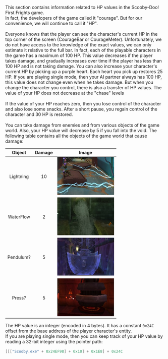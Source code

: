 This section contains information related to HP values in the Scooby-Doo! First Frights game.<br />
In fact, the developers of the game called it "courage". But for our convenience, we will continue to call it "HP".<br />
<br />
Everyone knows that the player can see the character's current HP in the top corner of the screen (CourageBar or CourageMeter). Unfortunately, we do not have access to the knowledge of the exact values, we can only estimate it relative to the full bar. In fact, each of the playable characters in the game has a maximum of 100 HP. This value decreases if the player takes damage, and gradually increases over time if the player has less than 100 HP and is not taking damage. You can also increase your character's current HP by picking up a purple heart. Each heart you pick up restores 25 HP. If you are playing single mode, then your AI partner always has 100 HP, this value does not change even when he takes damage. But when you change the character you control, there is also a transfer of HP values. The value of your HP does not decrease at the "chase" levels<br />
<br />
If the value of your HP reaches zero, then you lose control of the character and also lose some snacks. After a short pause, you regain control of the character and 30 HP is restored.<br />
<br />
You can take damage from enemies and from various objects of the game world. Also, your HP value will decrease by 5 if you fall into the void. The following table contains all the objects of the game world that cause damage:<br />

Object | Damage | Image
:------: |:------:| :-----:
Lightning | 10 | ![Lightnings on E1L1](/Wiki/Images/Lightning.jpg)
WaterFlow | 2 | ![WaterFlow on E2L1](/Wiki/Images/WaterFlow.jpg)
Pendulum? | 5 | ![Object on E2L2](/Wiki/Images/Pendulum.jpg)
Press? | 5 | ![Object on E2L2](/Wiki/Images/Press.jpg)

The HP value is an integer (encoded in 4 bytes). It has a constant `0x24C` offset from the base address of the player character's entity.<br />
If you are playing single mode, then you can keep track of your HP value by reading a 32-bit integer using the pointer path:<br />
```cpp
[[["Scooby.exe" + 0x24EF98] + 0x10] + 0x1E8] + 0x24C
```
